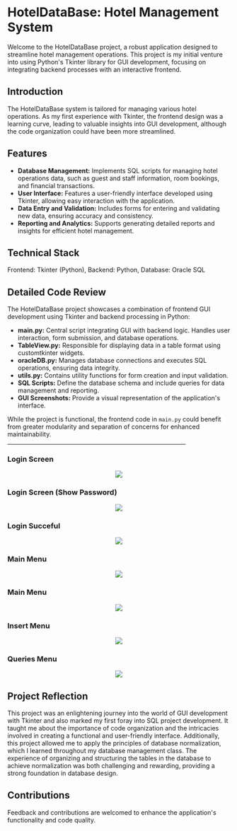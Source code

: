 <h1>HotelDataBase: Hotel Management System</h1>

<p>Welcome to the HotelDataBase project, a robust application designed to streamline hotel management operations. This project is my initial venture into using Python's Tkinter library for GUI development, focusing on integrating backend processes with an interactive frontend.</p>

<h2>Introduction</h2>

<p>The HotelDataBase system is tailored for managing various hotel operations. As my first experience with Tkinter, the frontend design was a learning curve, leading to valuable insights into GUI development, although the code organization could have been more streamlined.</p>

<h2>Features</h2>

<ul>
    <li><b>Database Management:</b> Implements SQL scripts for managing hotel operations data, such as guest and staff information, room bookings, and financial transactions.</li>
    <li><b>User Interface:</b> Features a user-friendly interface developed using Tkinter, allowing easy interaction with the application.</li>
    <li><b>Data Entry and Validation:</b> Includes forms for entering and validating new data, ensuring accuracy and consistency.</li>
    <li><b>Reporting and Analytics:</b> Supports generating detailed reports and insights for efficient hotel management.</li>
</ul>

<h2>Technical Stack</h2>
<p>Frontend: Tkinter (Python), Backend: Python, Database: Oracle SQL</p>

<h2>Detailed Code Review</h2>

<p>The HotelDataBase project showcases a combination of frontend GUI development using Tkinter and backend processing in Python:</p>

<ul>
    <li><b>main.py:</b> Central script integrating GUI with backend logic. Handles user interaction, form submission, and database operations.</li>
    <li><b>TableView.py:</b> Responsible for displaying data in a table format using customtkinter widgets.</li>
    <li><b>oracleDB.py:</b> Manages database connections and executes SQL operations, ensuring data integrity.</li>
    <li><b>utils.py:</b> Contains utility functions for form creation and input validation.</li>
    <li><b>SQL Scripts:</b> Define the database schema and include queries for data management and reporting.</li>
    <li><b>GUI Screenshots:</b> Provide a visual representation of the application's interface.</li>
</ul>

<p>While the project is functional, the frontend code in <code>main.py</code> could benefit from greater modularity and separation of concerns for enhanced maintainability.</p>

<hr style="width:80%" color="black">

<h3>Login Screen</h3>
<div align="center"> <img src="https://github.com/AriooGN/HotelDataBase/blob/main/Screenshots/LoginFilled.png"> </a> </div>

<h3>Login Screen (Show Password)</h3>
<div align="center"> <img src="https://github.com/AriooGN/HotelDataBase/blob/main/Screenshots/LoginFilledShowPass.png"> </a> </div>

<h3>Login Succeful</h3>
<div align="center"> <img src="https://github.com/AriooGN/HotelDataBase/blob/main/Screenshots/LoginSuccesful.png"> </a> </div>

<h3>Main Menu</h3>
<div align="center"> <img src="https://github.com/AriooGN/HotelDataBase/blob/main/Screenshots/MainMenu.png"> </a> </div>

<h3>Main Menu</h3>
<div align="center"> <img src="https://github.com/AriooGN/HotelDataBase/blob/main/Screenshots/MainMenu.png"> </a> </div>

<h3>Insert Menu</h3>
<div align="center"> <img src="https://github.com/AriooGN/HotelDataBase/blob/main/Screenshots/InsertMenu.png"> </a> </div>

<h3>Queries Menu</h3>
<div align="center"> <img src="https://github.com/AriooGN/HotelDataBase/blob/main/Screenshots/QueriesMenu.png"> </a> </div>

<h2>Project Reflection</h2>
<p>This project was an enlightening journey into the world of GUI development with Tkinter and also marked my first foray into SQL project development. It taught me about the importance of code organization and the intricacies involved in creating a functional and user-friendly interface. Additionally, this project allowed me to apply the principles of database normalization, which I learned throughout my database management class. The experience of organizing and structuring the tables in the database to achieve normalization was both challenging and rewarding, providing a strong foundation in database design.</p>

<h2>Contributions</h2>
<p>Feedback and contributions are welcomed to enhance the application's functionality and code quality.</p>
